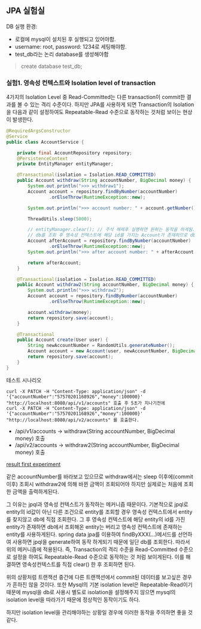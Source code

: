 ## JPA 실험실
DB 실행 환경:
- 로컬에 mysql이 설치된 후 실행되고 있어야함.
- username: root, password: 1234로 세팅해야함.
- test_db라는 논리 database를 생성해야함 
> create database test_db;

### 실험1. 영속성 컨텍스트와 Isolation level of transaction

4가지의 Isolation Level 중 Read-Committed는 다른 transaction이 commit한 결과를 볼 수 있는 격리 수준이다.
하지만 JPA를 사용하게 되면 Transaction의 Isolation을 다음과 같이 설정하여도 Repeatable-Read 수준으로 동작하는 것처럼 보이는 현상이 발생한다.

```java
@RequiredArgsConstructor
@Service
public class AccountService {

    private final AccountRepository repository;
    @PersistenceContext
    private EntityManager entityManager;

    @Transactional(isolation = Isolation.READ_COMMITTED)
    public Account withdraw(String accountNumber, BigDecimal money) {
        System.out.println(">>> withdraw1");
        Account account = repository.findByNumber(accountNumber)
                .orElseThrow(RuntimeException::new);

        System.out.println(">>> account number: " + account.getNumber() + " balance: " + account.getBalance());

        ThreadUtils.sleep(5000);

        // entityManager.clear(); // 주석 해제후 실행하면 원하는 동작을 하게됨.
        // db를 조회 후 영속성 컨텍스트에 해당 id를 가지는 Account가 존재하므로 db에서 조회한 값은 버리고 영속성 컨텍스트에 있는 entity를 사용
        Account afterAccount = repository.findByNumber(accountNumber)
                .orElseThrow(RuntimeException::new);
        System.out.println(">>> after account number: " + afterAccount.getNumber() + " balance: " + afterAccount.getBalance());

        return afterAccount;
    }

    @Transactional(isolation = Isolation.READ_COMMITTED)
    public Account withdraw2(String accountNumber, BigDecimal money) {
        System.out.println(">>> withdraw2");
        Account account = repository.findByNumber(accountNumber)
                .orElseThrow(RuntimeException::new);

        account.withdraw(money);
        return repository.save(account);
    }

    @Transactional
    public Account create(User user) {
        String newAccountNumber = RandomUtils.generateNumber();
        Account account = new Account(user, newAccountNumber, BigDecimal.ZERO);
        return repository.save(account);
    }
}
```

테스트 시나리오
```shell script
curl -X PATCH -H "Content-Type: application/json" -d '{"accountNumber":"57570201168926","money":100000}' "http://localhost:8080/api/v1/accounts" 호출 후 5초가 지나기전에
curl -X PATCH -H "Content-Type: application/json" -d '{"accountNumber":"57570201168926","money":100000}' "http://localhost:8080/api/v2/accounts" 를 호출한다.
```

- /api/v1/accounts -> withdraw(String accountNumber, BigDecimal money) 호출
- /api/v2/accounts -> withdraw2(String accountNumber, BigDecimal money) 호출

[result first experiment](./assets/experiment1.png)

같은 accountNumber를 바라보고 있으므로 withdraw에서는 sleep 이후에(commit 이후) 조회시 withdraw2에 의해 바뀐 금액이 조회되어야 하지만
실제로는 처음에 조회한 금액을 출력하게된다.

그 이유는 jpql과 영속성 컨텍스트가 동작하는 메커니즘 때문이다.
기본적으로 jpql로 entity의 id값이 아닌 다른 조건으로 entity를 조회할 경우 영속성 컨텍스트에서 entity를 찾지않고 db에 직접 조회한다.
그 후 영속성 컨텍스트에 해당 entity의 id를 가진 entity가 존재하면 db에서 조회해온 entity는 버리고 영속성 컨텍스트에 존재하는 entity를 사용하게된다.
spring data jpa를 이용하여 findByXXX(...)메서드를 선언하여 사용하면 jpql을 generate하여 동작 하게되기 때문에 일단 db를 조회한다. 따라서 위의 메커니즘에 적용된다.
즉, Transaction의 격리 수준을 Read-Committed 수준으로 설정을 하여도 Repeatable-Read 수준으로 동작하는 것 처럼 보이게된다.
이를 해결하면 영속성컨텍스트를 직접 clear() 한 후 조회하면 된다.

위의 상황처럼 트랜잭션 중간에 다른 트랜잭션에서 commit된 데이터를 보고싶은 경우가 흔하진 않을 것이다.
또한 Mysql의 기본 isolation level은 Repeatable-Read이기 때문에 mysql을 db로 사용시 별도로 isolation을 설정해주지 않으면 mysql의 isolation level을 따라가기 때문에 정상적인 동작이기도 하다.

하지만 isolation level을 관리해야하는 상황일 경우에 이러한 동작을 주의하면 좋을 것 같다.
